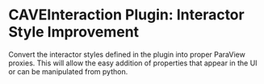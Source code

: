 # CAVEInteraction Plugin: Interactor Style Improvement

Convert the interactor styles defined in the plugin into proper ParaView
proxies.  This will allow the easy addition of properties that appear
in the UI or can be manipulated from python.
